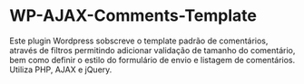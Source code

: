 WP-AJAX-Comments-Template
=========================

Este plugin Wordpress sobscreve o template padrão de comentários, através de filtros permitindo adicionar validação de tamanho do comentário, bem como definir o estilo do formulário de envio e listagem de comentários. Utiliza PHP, AJAX e jQuery.
